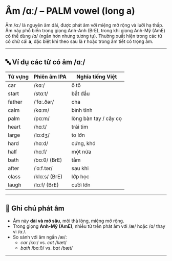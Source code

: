 # Âm /ɑː/ – PALM vowel (long a)

Âm /ɑː/ là nguyên âm dài, được phát âm với miệng mở rộng và lưỡi hạ thấp. Âm này phổ biến trong giọng Anh-Anh (BrE), trong khi giọng Anh-Mỹ (AmE) có thể dùng /ɑ/ (ngắn hơn nhưng tương tự). Thường xuất hiện trong các từ có chữ cái **a**, đặc biệt khi theo sau là **r** hoặc trong âm tiết có trọng âm.

---

## 🔤 Ví dụ các từ có âm /ɑː/

| Từ vựng   | Phiên âm IPA  | Nghĩa tiếng Việt         |
|-----------|----------------|--------------------------|
| car       | /kɑː/          | ô tô                     |
| start     | /stɑːt/        | bắt đầu                  |
| father    | /ˈfɑː.ðər/     | cha                      |
| calm      | /kɑːm/         | bình tĩnh                |
| palm      | /pɑːm/         | lòng bàn tay / cây cọ    |
| heart     | /hɑːt/         | trái tim                 |
| large     | /lɑːdʒ/        | to lớn                   |
| hard      | /hɑːd/         | cứng, khó                |
| half      | /hɑːf/         | một nửa                  |
| bath      | /bɑːθ/ (BrE)   | tắm                      |
| after     | /ˈɑːf.tər/     | sau khi                  |
| class     | /klɑːs/ (BrE)  | lớp học                  |
| laugh     | /lɑːf/ (BrE)   | cười lớn                 |

---

## 📌 Ghi chú phát âm
- Âm này **dài và mở sâu**, môi thả lỏng, miệng mở rộng.
- Trong giọng **Anh-Mỹ (AmE)**, nhiều từ trên phát âm với /æ/ hoặc /ɑ/ thay vì /ɑː/.
- So sánh với âm ngắn /æ/:  
  - *car* /kɑː/ vs. *cat* /kæt/  
  - *bath* /bɑːθ/ vs. *bat* /bæt/

---